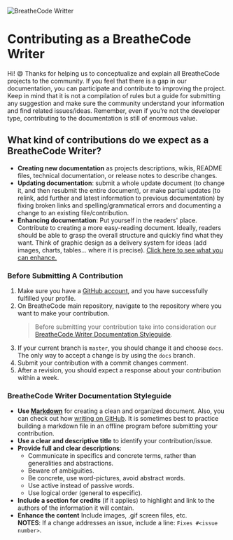 ![BreatheCode Writter](https://img.shields.io/badge/label-bc--writter-blue.svg?longCache=true&style=popout)

# Contributing as a BreatheCode Writer

Hi! :smile: Thanks for helping us to conceptualize and explain all BreatheCode projects to the community. If you feel that there is a gap in our documentation, you can participate and contribute to improving the project. Keep in mind that it is not a compilation of rules but a guide for submitting any suggestion and make sure the community understand your information and find related issues/ideas. Remember, even if you’re not the developer type, contributing to the documentation is still of enormous value.

## What kind of contributions do we expect as a BreatheCode Writer?

- **Creating new documentation** as projects descriptions, wikis, README files, technical documentation, or release notes to describe changes.
- **Updating documentation**: submit a whole update document (to change it, and then resubmit the entire document), or make partial updates (to relink, add further and latest information to previous documentation) by fixing broken links and spelling/grammatical errors and documenting a change to an existing file/contribution.
- **Enhancing documentation**: Put yourself in the readers' place. Contribute to creating a more easy-reading document. Ideally, readers should be able to grasp the overall structure and quickly find what they want. Think of graphic design as a delivery system for ideas (add images, charts, tables... where it is precise). [Click here to see what you can enhance.](https://github.com/search?q=org%3Abreatheco-de+is%3Aissue+is%3Aopen+label%3A%22help+wanted%22)

### Before Submitting A Contribution

1. Make sure you have a [GitHub account](https://github.com/signup/free), and you have successfully fulfilled your profile.
2. On BreatheCode main repository, navigate to the repository where you want to make your contribution.
	> Before submitting your contribution take into consideration our [BreatheCode Writer Documentation Styleguide](#breathecode-writer-documentation-styleguide).
3. If your current branch is `master`, you should change it and choose `docs`. The only way to accept a change is by using the `docs` branch.
4. Submit your contribution with a commit changes comment.
5. After a revision, you should expect a response about your contribution within a week.

### BreatheCode Writer Documentation Styleguide

- **Use [Markdown](https://www.markdownguide.org/)** for creating a clean and organized document. Also, you can check out how [writing on GitHub](https://help.github.com/categories/writing-on-github/). It is sometimes best to practice building a markdown file in an offline program before submitting your contribution.
-   **Use a clear and descriptive title**  to  identify your contribution/issue.
-   **Provide full and clear descriptions**:
	- Communicate in specifics and concrete terms, rather than generalities and abstractions. 
	- Beware of ambiguities.
	- Be concrete, use word-pictures, avoid abstract words. 
	- Use active instead of passive words.
	- Use logical order (general to especific).
-   **Include a section for credits** (if it applies) to highlight and link to the authors of the information it will contain.
-   **Enhance the content** Include images, .gif screen files, etc.  
**NOTES**:
If a change addresses an issue, include a line: `Fixes #<issue number>`.
